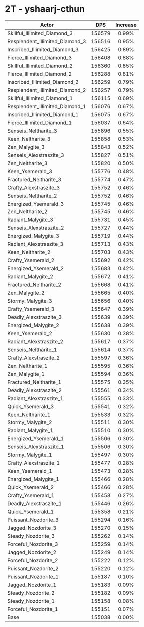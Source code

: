 # 2T - yshaarj-cthun
| Actor | DPS | Increase |
|---|:---:|:---:|
|Skillful_Illimited_Diamond_3|156579|0.99%|
|Resplendent_Illimited_Diamond_3|156516|0.95%|
|Inscribed_Illimited_Diamond_3|156425|0.89%|
|Fierce_Illimited_Diamond_3|156408|0.88%|
|Skillful_Illimited_Diamond_2|156360|0.85%|
|Fierce_Illimited_Diamond_2|156288|0.81%|
|Inscribed_Illimited_Diamond_2|156259|0.79%|
|Resplendent_Illimited_Diamond_2|156257|0.79%|
|Skillful_Illimited_Diamond_1|156115|0.69%|
|Resplendent_Illimited_Diamond_1|156076|0.67%|
|Inscribed_Illimited_Diamond_1|156075|0.67%|
|Fierce_Illimited_Diamond_1|156037|0.64%|
|Senseis_Neltharite_3|155896|0.55%|
|Keen_Neltharite_3|155858|0.53%|
|Zen_Malygite_3|155843|0.52%|
|Senseis_Alexstraszite_3|155827|0.51%|
|Zen_Neltharite_3|155820|0.50%|
|Keen_Ysemerald_3|155776|0.48%|
|Fractured_Neltharite_3|155774|0.47%|
|Crafty_Alexstraszite_3|155752|0.46%|
|Senseis_Neltharite_2|155752|0.46%|
|Energized_Ysemerald_3|155745|0.46%|
|Zen_Neltharite_2|155745|0.46%|
|Radiant_Malygite_3|155731|0.45%|
|Senseis_Alexstraszite_2|155727|0.44%|
|Energized_Malygite_3|155719|0.44%|
|Radiant_Alexstraszite_3|155713|0.43%|
|Keen_Neltharite_2|155703|0.43%|
|Crafty_Ysemerald_2|155692|0.42%|
|Energized_Ysemerald_2|155683|0.42%|
|Radiant_Malygite_2|155672|0.41%|
|Fractured_Neltharite_2|155668|0.41%|
|Zen_Malygite_2|155665|0.40%|
|Stormy_Malygite_3|155656|0.40%|
|Crafty_Ysemerald_3|155647|0.39%|
|Deadly_Alexstraszite_3|155639|0.39%|
|Energized_Malygite_2|155638|0.39%|
|Keen_Ysemerald_2|155630|0.38%|
|Radiant_Alexstraszite_2|155617|0.37%|
|Senseis_Neltharite_1|155614|0.37%|
|Crafty_Alexstraszite_2|155597|0.36%|
|Zen_Neltharite_1|155595|0.36%|
|Zen_Malygite_1|155594|0.36%|
|Fractured_Neltharite_1|155575|0.35%|
|Deadly_Alexstraszite_2|155561|0.34%|
|Radiant_Alexstraszite_1|155555|0.33%|
|Quick_Ysemerald_3|155541|0.32%|
|Keen_Neltharite_1|155533|0.32%|
|Stormy_Malygite_2|155511|0.30%|
|Radiant_Malygite_1|155510|0.30%|
|Energized_Ysemerald_1|155506|0.30%|
|Senseis_Alexstraszite_1|155506|0.30%|
|Stormy_Malygite_1|155497|0.30%|
|Crafty_Alexstraszite_1|155477|0.28%|
|Keen_Ysemerald_1|155473|0.28%|
|Energized_Malygite_1|155466|0.28%|
|Quick_Ysemerald_2|155466|0.28%|
|Crafty_Ysemerald_1|155458|0.27%|
|Deadly_Alexstraszite_1|155446|0.26%|
|Quick_Ysemerald_1|155358|0.21%|
|Puissant_Nozdorite_3|155294|0.16%|
|Jagged_Nozdorite_3|155270|0.15%|
|Steady_Nozdorite_3|155262|0.14%|
|Forceful_Nozdorite_3|155259|0.14%|
|Jagged_Nozdorite_2|155249|0.14%|
|Forceful_Nozdorite_2|155222|0.12%|
|Puissant_Nozdorite_2|155220|0.12%|
|Puissant_Nozdorite_1|155187|0.10%|
|Jagged_Nozdorite_1|155183|0.09%|
|Steady_Nozdorite_2|155182|0.09%|
|Steady_Nozdorite_1|155158|0.08%|
|Forceful_Nozdorite_1|155151|0.07%|
|Base|155038|0.00%|

